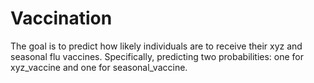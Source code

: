 # Vaccination
The goal is to predict how likely individuals are to receive their xyz and seasonal flu  vaccines. Specifically, predicting two probabilities: one for xyz_vaccine and  one for seasonal_vaccine.
